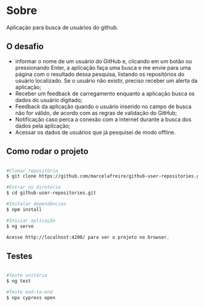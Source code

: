 # Sobre

Aplicação para busca de usuários do github.

## O desafio

- informar o nome de um usuário do GitHub e, clicando em um botão ou pressionando Enter, a aplicação faça uma busca e me envie para uma página com o resultado dessa pesquisa, listando os repositórios do usuário localizado. Se o usuário não existir, preciso receber um alerta da aplicação;
- Receber um feedback de carregamento enquanto a aplicação busca os dados do usuário digitado;
- Feedback da aplicação quando o usuário inserido no campo de busca não for válido, de acordo com as regras de validação do GitHub;
- Notificação caso perca a conexão com a internet durante a busca dos dados pela aplicação;
- Acessar os dados de usuários que já pesquisei de modo offline.

## Como rodar o projeto

```bash

#Clonar repositório
$ git clone https://github.com/marcelafreire/github-user-repositories.git

#Entrar no diretório
$ cd github-user-repositories.git

#Instalar dependências
$ npm install

#Iniciar aplicação 
$ ng serve

Acesse http://localhost:4200/ para ver o projeto no browser.

````

## Testes

```bash

#Teste unitário
$ ng test

#Teste end-to-end
$ npx cypress open

````
